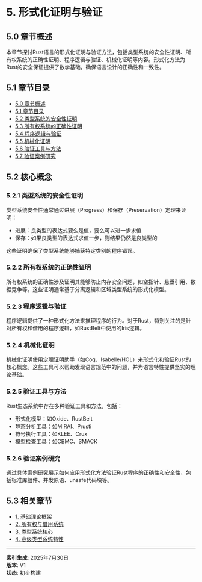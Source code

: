 # 5. 形式化证明与验证

## 5.0 章节概述

本章节探讨Rust语言的形式化证明与验证方法，包括类型系统的安全性证明、所有权系统的正确性证明、程序逻辑与验证、机械化证明等内容。形式化方法为Rust的安全保证提供了数学基础，确保语言设计的正确性和一致性。

## 5.1 章节目录

- [5.0 章节概述](#50-章节概述)
- [5.1 章节目录](#51-章节目录)
- [5.2 类型系统的安全性证明](01_type_system_safety.md)
- [5.3 所有权系统的正确性证明](02_ownership_correctness.md)
- [5.4 程序逻辑与验证](03_program_logic.md)
- [5.5 机械化证明](04_mechanized_proofs.md)
- [5.6 验证工具与方法](05_verification_tools.md)
- [5.7 验证案例研究](06_verification_case_studies.md)

## 5.2 核心概念

### 5.2.1 类型系统的安全性证明

类型系统安全性通常通过进展（Progress）和保存（Preservation）定理来证明：
- 进展：良类型的表达式要么是值，要么可以进一步求值
- 保存：如果良类型的表达式求值一步，则结果仍然是良类型的

这些证明确保了类型系统能够捕获特定类别的程序错误。

### 5.2.2 所有权系统的正确性证明

所有权系统的正确性涉及证明其能够防止内存安全问题，如空指针、悬垂引用、数据竞争等。这些证明通常基于分离逻辑和区域类型系统的形式化模型。

### 5.2.3 程序逻辑与验证

程序逻辑提供了一种形式化方法来推理程序的行为。对于Rust，特别关注的是针对所有权和借用的程序逻辑，如RustBelt中使用的Iris逻辑。

### 5.2.4 机械化证明

机械化证明使用定理证明助手（如Coq、Isabelle/HOL）来形式化和验证Rust的核心概念。这些工具可以帮助发现语言规范中的问题，并为语言特性提供坚实的理论基础。

### 5.2.5 验证工具与方法

Rust生态系统中存在多种验证工具和方法，包括：
- 形式化模型：如Oxide、RustBelt
- 静态分析工具：如MIRAI、Prusti
- 符号执行工具：如KLEE、Crux
- 模型检查工具：如CBMC、SMACK

### 5.2.6 验证案例研究

通过具体案例研究展示如何应用形式化方法验证Rust程序的正确性和安全性，包括标准库组件、并发原语、unsafe代码块等。

## 5.3 相关章节

- [1. 基础理论框架](../01_theory_foundations/00_index.md)
- [2. 所有权与借用系统](../02_ownership_borrowing/00_index.md)
- [3. 类型系统核心](../03_type_system_core/00_index.md)
- [4. 高级类型系统特性](../04_advanced_type_features/00_index.md)

---

**索引生成**: 2025年7月30日  
**版本**: V1  
**状态**: 初步构建 